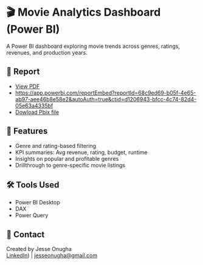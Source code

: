 # 🎬 Movie Analytics Dashboard (Power BI)
A Power BI dashboard exploring movie trends across genres, ratings, revenues, and production years.

## 📄 Report

- [View PDF](movies-powerBi_report.pdf)
- https://app.powerbi.com/reportEmbed?reportId=68c9ed69-b05f-4e65-ab97-aee46b8e58e2&autoAuth=true&ctid=d1206943-bfcc-4c74-82d4-05e63a4335bf
- [Dowload Pbix file](movies.pbix)

## 📌 Features

- Genre and rating-based filtering
- KPI summaries: Avg revenue, rating, budget, runtime
- Insights on popular and profitable genres
- Drillthrough to genre-specific movie listings

## 🛠 Tools Used

- Power BI Desktop
- DAX
- Power Query

## 📧 Contact

Created by Jesse Onugha  
[LinkedIn](https://www.linkedin.com/in/jesse-o-736316223/)) | jesseonugha@gmail.com
